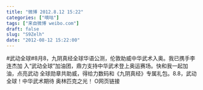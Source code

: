 ```yaml
---
title: "微博 2012.8.12 15:22"
categories: ["嘀咕"]
tags: ["来自微博 weibo.com"]
draft: false
slug: "S9Zelh"
date: "2012-08-12 15:22:00"
---
```


<p>#武动全球#8月8，九阴真经全球华语公测，伦敦助威中华武术入奥。我已携手李连杰加 入“武动全球”加油团，鼎力支持中华武术登上奥运赛场。快和我一起加油，点亮武动 全球勋章共助威，得给力数码和《九阴真经》专属礼包。8.8，武动全球！中华武术期待 奥林匹克之光！ O网页链接 ​​​​</p>
